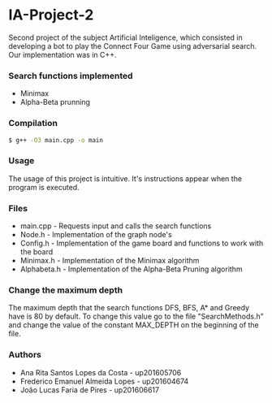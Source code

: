 # IA-Project-2
Second project of the subject Artificial Inteligence, which consisted in developing a bot to play the Connect Four Game using adversarial search.
Our implementation was in C++.


### Search functions implemented
* Minimax
* Alpha-Beta prunning


### Compilation
``` bash
$ g++ -O3 main.cpp -o main
```

### Usage
The usage of this project is intuitive. It's instructions appear when the program is executed.


### Files
* main.cpp - Requests input and calls the search functions
* Node.h - Implementation of the graph node's
* Config.h 	- Implementation of the game board and functions to work with the board
* Minimax.h - Implementation of the Minimax algorithm
* Alphabeta.h - Implementation of the Alpha-Beta Pruning algorithm


### Change the maximum depth
The maximum depth that the search functions DFS, BFS, A* and Greedy have is 80 by default.
To change this value go to the file "SearchMethods.h" and change the value of the constant MAX_DEPTH on the beginning of the file.


### Authors
* Ana Rita Santos Lopes da Costa - up201605706
* Frederico Emanuel Almeida Lopes - up201604674
* João Lucas Faria de Pires - up201606617

